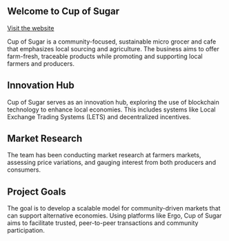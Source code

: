 ## Welcome to Cup of Sugar

[Visit the website](https://cupofsugar.io)

Cup of Sugar is a community-focused, sustainable micro grocer and cafe that emphasizes local sourcing and agriculture. The business aims to offer farm-fresh, traceable products while promoting and supporting local farmers and producers.

## Innovation Hub

Cup of Sugar serves as an innovation hub, exploring the use of blockchain technology to enhance local economies. This includes systems like Local Exchange Trading Systems (LETS) and decentralized incentives.

## Market Research

The team has been conducting market research at farmers markets, assessing price variations, and gauging interest from both producers and consumers.

## Project Goals

The goal is to develop a scalable model for community-driven markets that can support alternative economies. Using platforms like Ergo, Cup of Sugar aims to facilitate trusted, peer-to-peer transactions and community participation.